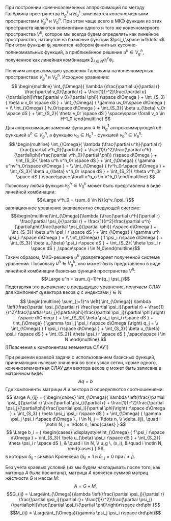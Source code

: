 При построении конечноэлеменных аппроксимаций по методу Галёркина пространства $H^1_g$ и $H^1_0$ заменяются конечномерными пространстами $V^h_g$ и $V^h_0$. При этом чаще всего в МКЭ функции из этих пространств являются элементами одного и того же конечномерного пространства $V^h$, которое мы всегда будем определять как линейное пространство, натянутое на базисные функции $\psi_i,\space i=1\dots n$. При этом функции $\psi_i$ являются набором финитных кусочно-полиномиальных функций, а приближённое решение $u^h \in V^h_g$, полученное как линейная комбинация $\sum_{i \in N}{q_i^v\psi_i}$. 

Получим аппроксимацию уравнения Галеркина на конечномерных пространствах $V^h_g$ и $V^h_0$. Исходное уравнение:
$$
\begin{multline}
	\int_{\Omega}{
	\lambda (\frac{\partial u}{\partial r} \frac{\partial v_0}{\partial r}
	+ \frac{1}{r^2}\frac{\partial u}{\partial\phi}\frac{\partial v_0}{\partial \phi})
	r\space d\Omega 
	}
	+ \int_{S_3}{
	\beta u v_0r \space dS 
	}
	+ \int_{\Omega}
	{
	\gamma uv_0r\space d\Omega
	} = \\
	\int_{\Omega}
	{
	fv_0r\space d\Omega
	}
	+ \int_{S_3}{
	\beta u_{\beta} v_0r \space dS 
	}
	+ \int_{S_2}{
	\theta v_0r \space dS 
	}
	\space\space \forall v_o \in H^1_0
\end{multline}
$$
Для аппроксимации заменим функцию $u \in H^1_g$ аппроксимирующей её функцией $u^h \in V^h_g$, а функцию $v_0 \in H^1_0$ - функцией $v^h_0 \in V^h_9$:
$$
\begin{multline}
	\int_{\Omega}{
	\lambda (\frac{\partial u^h}{\partial r} \frac{\partial v^h_0}{\partial r}
	+ \frac{1}{r^2}\frac{\partial u^h}{\partial\phi}\frac{\partial v^h_0}{\partial \phi})
	r\space d\Omega 
	}
	+ \int_{S_3}{
	\beta u^h v^h_0r \space dS 
	}
	+ \int_{\Omega}
	{
	\gamma u^hv^h_0r\space d\Omega
	} = \\
	\int_{\Omega}
	{
	fv^h_0r\space d\Omega
	}
	+ \int_{S_3}{
	\beta u_{\beta} v^h_0r \space dS 
	}
	+ \int_{S_2}{
	\theta v^h_0r \space dS 
	}
	\space\space \forall v^h_o \in V^h_0
\end{multline}
$$
Поскольку любая функция $v^h_0 \in V^h_0$ может быть представлена в виде линейной комбинации:
$$\Large v^h_0 = \sum_{i \in N}{q^v_i\psi_i}$$
вариационное уравнение эквивалентно следующей системе:
$$\begin{multline}\int_{\Omega}{\lambda (\frac{\partial u^h}{\partial r} \frac{\partial \psi_i}{\partial r}	+ \frac{1}{r^2}\frac{\partial u^h}{\partial\phi}\frac{\partial \psi_i}{\partial \phi})	r\space d\Omega 	}	+ \int_{S_3}{	\beta u^h \psi_i r \space dS 	}	+ \int_{\Omega}	{	\gamma u^h \psi_i r\space d\Omega	} = \\	\int_{\Omega}	{	f \psi_i r\space d\Omega	}	+ \int_{S_3}{	\beta u_{\beta} \psi_i r\space dS 	}	+ \int_{S_2}{	\theta \psi_i r \space dS 	}	,\space\space i \in N_0\end{multline}$$
Таким образом, МКЭ-решение $u^h$ удовлетворяет полученной системе уравнений. Поскольку $u^h \in V^h_g$, оно может быть представлено в виде линейной комбинации базисных функций пространства $V^h$:
$$\Large u^h = \sum_{j=1}^n{q_j \psi_j}$$
Подставляя это выражение в предыдущее уравнение, получаем СЛАУ для компонент $q_j$ вектора весов $q$ с индексами $j \in N$:
$$
\begin{multline}
	\sum_{j=1}^n \left(
	\int_{\Omega}{
	\lambda \left(\frac{\partial \psi_j}{\partial r} \frac{\partial \psi_i}{\partial r}
	+ \frac{1}{r^2}\frac{\partial \psi_j}{\partial\phi}\frac{\partial \psi_i}{\partial \phi}\right)
	r\space d\Omega 
	}
	+ \int_{S_3}{
	\beta \psi_j \psi_i r\space dS 
	}
	+ \int_{\Omega}
	{
	\gamma \psi_j \psi_i r\space d\Omega
	}\right) q_j = \\
	\int_{\Omega}
	{
	f \psi_i r\space d\Omega
	}
	+ \int_{S_3}{
	\beta u_{\beta} \psi_i r\space dS 
	}
	+ \int_{S_2}{
	\theta \psi_i r \space dS 
	}
	,\space\space i \in N
\end{multline}
$$
[[Пояснения к компонентам элементов СЛАУ]]

При решении краевой задачи с использованием базисных функций, принимающих нулевые значения во всех узлах сетки, кроме одного, конечноэлементная СЛАУ для вектора весов $q$ может быть записана в матричном виде:
$$
Aq = b
$$
Где компоненты матрицы $A$ и вектора $b$ определяются соотношениями:
$$ \large
A_{ij} = {
	\begin{cases}
	\int_{\Omega}{
		\lambda \left(\frac{\partial \psi_j}{\partial r} \frac{\partial \psi_i}{\partial r}
		+ \frac{1}{r^2}\frac{\partial \psi_j}{\partial\phi}\frac{\partial \psi_i}{\partial \phi}\right)
		r\space d\Omega 
	}
	+ \int_{S_3} {
		\beta \psi_j \psi_i r\space dS 
	}
	+ \int_{\Omega} {
		\gamma \psi_j \psi_i r\space d\Omega
	}
	, i \in N, j = 1\dots n,
	\\
	\delta_{ij}, \quad i \notin N, j = 1\dots n,
	\end{cases}
}
$$
$$ \Large
	b_i = {
		\begin{cases}
		\displaystyle\int_{\Omega}
		{
		f \psi_i r\space d\Omega
		}
		+ \int_{S_3}{
		\beta u_{\beta} \psi_i r\space dS 
		}
		+ \int_{S_2}{
		\theta \psi_i r \space dS 
		}, & \quad i \in N,
		\\
		u_g \, (x_i), & \quad i \notin N,
		\end{cases}
	}
$$
в которых $\delta_{ij}$ - символ Кронекера ($\delta_{ii}=1 \text{ и } \delta_{i,j}=0 \text{ при } i \ne j$).

Без учёта краевых условий (их мы будем накладывать после того, как матрица $A$ была посчитана), матрица $A$ является суммой матриц жёсткости $G$ и массы $M$:
$$A = G + M,$$
$$G_{ij} = \Large\int_{\Omega}{\lambda \left(\frac{\partial \psi_j}{\partial r} \frac{\partial \psi_i}{\partial r}+ \frac{1}{r^2}\frac{\partial \psi_j}{\partial\phi}\frac{\partial \psi_i}{\partial \phi}\right)r\space drd\phi }$$
$$M_{ij} = \Large\int_{\Omega}{\gamma \psi_j \psi_i r\space drd\phi}$$
